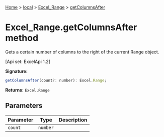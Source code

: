 [Home](./index) &gt; [local](local.md) &gt; [Excel\_Range](local.excel_range.md) &gt; [getColumnsAfter](local.excel_range.getcolumnsafter.md)

# Excel\_Range.getColumnsAfter method

Gets a certain number of columns to the right of the current Range object. 

 \[Api set: ExcelApi 1.2\]

**Signature:**
```javascript
getColumnsAfter(count?: number): Excel.Range;
```
**Returns:** `Excel.Range`

## Parameters

|  Parameter | Type | Description |
|  --- | --- | --- |
|  `count` | `number` |  |

